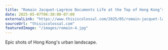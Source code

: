 ```yaml
---
title: "Romain Jacquet-Lagrèze Documents Life at the Top of Hong Kong’s Soaring Architecture"
date: 2025-05-07T06:30:00-07:00
externalLink: "https://www.thisiscolossal.com/2025/05/romain-jacquet-lagreze-echoing-above/"
sourceUrl: "thisiscolossal.com"
featuredImage: "/images/romain-4.jpg"
---
```


Epic shots of Hong Kong's urban landscape.